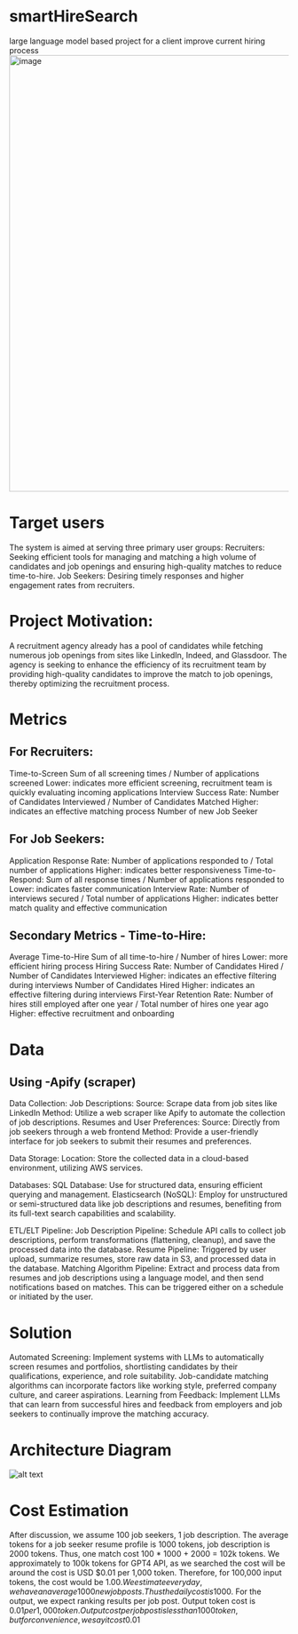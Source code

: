 # smartHireSearch
large language model based project for a client improve current hiring process
<img width="786" alt="image" src="https://github.com/fjing1/smartHireSearch/assets/32583955/d8f577aa-1408-46b1-ba26-df9909dbc6d9">

# Target users
The system is aimed at serving three primary user groups:
Recruiters: Seeking efficient tools for managing and matching a high volume of candidates and job openings and ensuring high-quality matches to reduce time-to-hire.
Job Seekers: Desiring timely responses and higher engagement rates from recruiters.

# Project Motivation:
A recruitment agency already has a pool of candidates while fetching numerous job openings from sites like LinkedIn, Indeed, and Glassdoor. The agency is seeking to enhance the efficiency of its recruitment team by providing high-quality candidates to improve the match to job openings, thereby optimizing the recruitment process.


# Metrics

## For Recruiters:
Time-to-Screen
Sum of all screening times / Number of applications screened
Lower: indicates more efficient screening,  recruitment team is quickly evaluating incoming applications
Interview Success Rate:
Number of Candidates Interviewed / Number of Candidates Matched
Higher: indicates an effective matching process
Number of new Job Seeker

## For Job Seekers:
Application Response Rate:
Number of applications responded to / Total number of applications
Higher: indicates better responsiveness
Time-to-Respond:
Sum of all response times / Number of applications responded to
Lower: indicates faster communication
Interview Rate:
Number of interviews secured / Total number of applications 
Higher: indicates better match quality and effective communication

## Secondary Metrics - Time-to-Hire:
Average Time-to-Hire
Sum of all time-to-hire / Number of hires 
Lower: more efficient hiring process
Hiring Success Rate:
Number of Candidates Hired / Number of Candidates Interviewed 
Higher: indicates an effective filtering during interviews
Number of Candidates Hired
Higher: indicates an effective filtering during interviews
First-Year Retention Rate:
Number of hires still employed after one year / Total number of hires one year ago 
Higher: effective recruitment and onboarding


# Data

## Using -Apify (scraper)
Data Collection:
Job Descriptions:
Source: Scrape data from job sites like LinkedIn
Method: Utilize a web scraper like Apify to automate the collection of job descriptions.
Resumes and User Preferences:
Source: Directly from job seekers through a web frontend
Method: Provide a user-friendly interface for job seekers to submit their resumes and preferences.

Data Storage:
Location: Store the collected data in a cloud-based environment, utilizing AWS services.

Databases:
SQL Database: Use for structured data, ensuring efficient querying and management.
Elasticsearch (NoSQL): Employ for unstructured or semi-structured data like job descriptions and resumes, benefiting from its full-text search capabilities and scalability.


ETL/ELT Pipeline:
Job Description Pipeline: Schedule API calls to collect job descriptions, perform transformations (flattening, cleanup), and save the processed data into the database.
Resume Pipeline: Triggered by user upload, summarize resumes, store raw data in S3, and processed data in the database.
Matching Algorithm Pipeline: Extract and process data from resumes and job descriptions using a language model, and then send notifications based on matches. This can be triggered either on a schedule or initiated by the user.

# Solution
Automated Screening: Implement systems with LLMs to automatically screen resumes and portfolios, shortlisting candidates by their qualifications, experience, and role suitability. Job-candidate matching algorithms can incorporate factors like working style, preferred company culture, and career aspirations.
Learning from Feedback: Implement LLMs that can learn from successful hires and feedback from employers and job seekers to continually improve the matching accuracy.


# Architecture Diagram
![alt text](image.png)


# Cost Estimation

After discussion, we assume 100 job seekers, 1 job description. The average tokens for a job seeker resume profile is 1000 tokens, job description is 2000 tokens. Thus, one match cost 100 * 1000 + 2000 = 102k tokens. We approximately to 100k tokens for GPT4 API, as we searched the cost will be around the cost is  USD $0.01 per 1,000 token. Therefore, for 100,000 input tokens, the cost would be $1.00. 
We estimate everyday, we have an average 1000 new job posts. Thus the daily cost is 1000$. 
For the output, we expect ranking results per job post.
Output token cost is $0.01 per 1,000 token. Output cost per job post is less than 1000 token, but for convenience, we say it cost 0.01$ 


